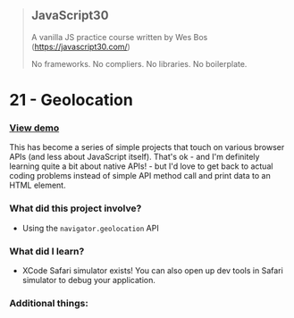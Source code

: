 > ## JavaScript30
> A vanilla JS practice course written by Wes Bos (https://javascript30.com/)
>
> No frameworks. No compliers. No libraries. No boilerplate.

# 21 - Geolocation

### [View demo](https://willgorham.github.io/javascript30/21%20-%20Geolocation/index.html)

This has become a series of simple projects that touch on various browser APIs (and less about JavaScript itself). That's ok - and I'm definitely learning quite a bit about native APIs! - but I'd love to get back to actual coding problems instead of simple API method call and print data to an HTML element.

### What did this project involve?

- Using the `navigator.geolocation` API

### What did I learn?

- XCode Safari simulator exists! You can also open up dev tools in Safari simulator to debug your application.

### Additional things:
